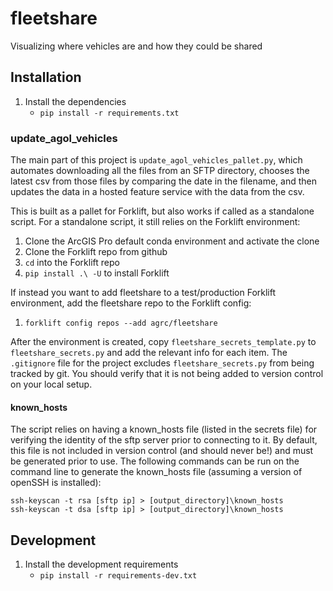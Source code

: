 # fleetshare

Visualizing where vehicles are and how they could be shared

## Installation

1. Install the dependencies
   - `pip install -r requirements.txt`

### update_agol_vehicles

The main part of this project is `update_agol_vehicles_pallet.py`, which automates downloading all the files from an SFTP directory, chooses the latest csv from those files by comparing the date in the filename, and then updates the data in a hosted feature service with the data from the csv.

This is built as a pallet for Forklift, but also works if called as a standalone script. For a standalone script, it still relies on the Forklift environment:

1. Clone the ArcGIS Pro default conda environment and activate the clone
1. Clone the Forklift repo from github
1. `cd` into the Forklift repo
1. `pip install .\ -U` to install Forklift

If instead you want to add fleetshare to a test/production Forklift environment, add the fleetshare repo to the Forklift config:

1. `forklift config repos --add agrc/fleetshare`

After the environment is created, copy `fleetshare_secrets_template.py` to `fleetshare_secrets.py` and add the relevant info for each item. The `.gitignore` file for the project excludes `fleetshare_secrets.py` from being tracked by git. You should verify that it is not being added to version control on your local setup.

#### known_hosts

The script relies on having a known_hosts file (listed in the secrets file) for verifying the identity of the sftp server prior to connecting to it. By default, this file is not included in version control (and should never be!) and must be generated prior to use. The following commands can be run on the command line to generate the known_hosts file (assuming a version of openSSH is installed):

```shell
ssh-keyscan -t rsa [sftp ip] > [output_directory]\known_hosts
ssh-keyscan -t dsa [sftp ip] > [output_directory]\known_hosts
```

## Development

1. Install the development requirements
   - `pip install -r requirements-dev.txt`
